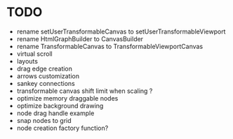 # TODO

- rename setUserTransformableCanvas to setUserTransformableViewport
- rename HtmlGraphBuilder to CanvasBuilder
- rename TransformableCanvas to TransformableViewportCanvas
- virtual scroll
- layouts
- drag edge creation
- arrows customization
- sankey connections
- transformable canvas shift limit when scaling ?
- optimize memory draggable nodes
- optimize background drawing
- node drag handle example
- snap nodes to grid
- node creation factory function?
